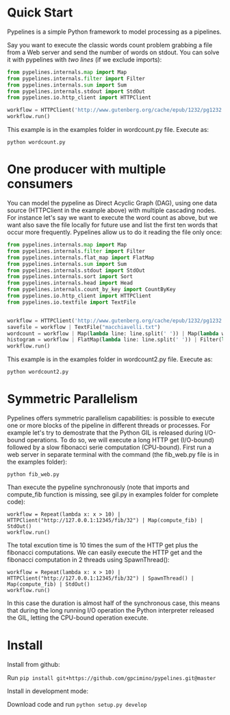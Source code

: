 Quick Start
===========

Pypelines is a simple Python framework to model processing as a pipelines. 

Say you want to execute the classic words count problem grabbing a file from a Web server and send the number of words on stdout. 
You can solve it with pypelines with *two lines* (if we exclude imports):


```python
from pypelines.internals.map import Map
from pypelines.internals.filter import Filter
from pypelines.internals.sum import Sum
from pypelines.internals.stdout import StdOut
from pypelines.io.http_client import HTTPClient

workflow = HTTPClient('http://www.gutenberg.org/cache/epub/1232/pg1232.txt', readlines=True) | Filter(lambda line: line != "") | Map(lambda line: line.split(' ')) | Map(lambda words: len(words))  | Sum() | StdOut()
workflow.run()
```

This example is in the examples folder in wordcount.py file. Execute as:

```
python wordcount.py
```

One producer with multiple consumers
====================================
You can model the pypeline as Direct Acyclic Graph (DAG), using one data source (HTTPClient in the example above) with multiple cascading nodes.
For instance let's say we want to execute the word count as above, but we want also save the file locally for future use and list the first ten words that occur more frequently.
Pypelines allow us to do it reading the file only once:

```python
from pypelines.internals.map import Map
from pypelines.internals.filter import Filter
from pypelines.internals.flat_map import FlatMap
from pypelines.internals.sum import Sum
from pypelines.internals.stdout import StdOut
from pypelines.internals.sort import Sort
from pypelines.internals.head import Head
from pypelines.internals.count_by_key import CountByKey
from pypelines.io.http_client import HTTPClient
from pypelines.io.textfile import TextFile


workflow = HTTPClient('http://www.gutenberg.org/cache/epub/1232/pg1232.txt', readlines=True) | Filter(lambda line: line != "")
savefile = workflow | TextFile("macchiavelli.txt")
wordcount = workflow | Map(lambda line: line.split(' ')) | Map(lambda words: len(words))  | Sum() | StdOut()
histogram = workflow | FlatMap(lambda line: line.split(' ')) | Filter(lambda word: word != "") | Map(lambda word: (word, 1)) | CountByKey() | Sort(key_func=lambda data: data[1], reverse=True) | Head(10) | StdOut()
workflow.run()
```

This example is in the examples folder in wordcount2.py file. Execute as:

```
python wordcount2.py
```

Symmetric Parallelism
=====================
Pypelines offers symmetric parallelism capabilities: is possible to execute one or more blocks of
the pipeline in different threads or processes. 
For example let's try to demostrate that the Python GIL is released during I/O-bound operations.
To do so, we will execute a long HTTP get (I/O-bound) followed by a slow fibonacci serie computation (CPU-bound).
First run a web server in separate terminal with the command (the fib_web.py file is in the examples folder):

```
python fib_web.py
```

Than execute the pypeline synchronously (note that imports and compute_fib function is missing, see gil.py in examples folder for complete code):

```
workflow = Repeat(lambda x: x > 10) | HTTPClient("http://127.0.0.1:12345/fib/32") | Map(compute_fib) | StdOut()
workflow.run()
```

The total excution time is 10 times the sum of the HTTP get plus the fibonacci computations.
We can easily execute the HTTP get and the fibonacci computation in 2 threads using SpawnThread():

```
workflow = Repeat(lambda x: x > 10) | HTTPClient("http://127.0.0.1:12345/fib/32") | SpawnThread() |  Map(compute_fib) | StdOut()
workflow.run()
```

In this case the duration is almost half of the synchronous case, this means that during the long running I/O operation the Python interpreter released the GIL, letting the CPU-bound operation execute.



Install
========

Install from github:

Run `pip install git+https://github.com/gpcimino/pypelines.git@master`

Install in development mode:

Download code and run `python setup.py develop`

